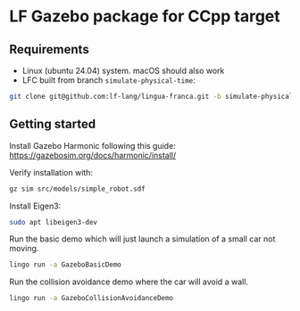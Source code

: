 # LF Gazebo package for CCpp target

## Requirements
- Linux (ubuntu 24.04) system. macOS should also work
- LFC built from branch `simulate-physical-time`:

```sh
git clone git@github.com:lf-lang/lingua-franca.git -b simulate-physical-time --recursive
```

## Getting started

Install Gazebo Harmonic following this guide: https://gazebosim.org/docs/harmonic/install/

Verify installation with:
```sh
gz sim src/models/simple_robot.sdf
```

Install Eigen3:

```sh
sudo apt libeigen3-dev
```

Run the basic demo which will just launch a simulation of a small car not moving.

```sh
lingo run -a GazeboBasicDemo
```

Run the collision avoidance demo where the car will avoid a wall.

```sh
lingo run -a GazeboCollisionAvoidanceDemo
```


